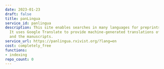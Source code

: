 ```yaml
---
date: 2023-01-23
draft: false
title: panLingua
service_id: panlingua
description: This site enables searches in many languages for preprints on bioRxiv.
  It uses Google Translate to provide machine-generated translations of the query
  and the manuscripts.
service_url: https://panlingua.rxivist.org/?lang=en
cost: completely_free
functions:
- indexing
repo_count: 0
---
```




